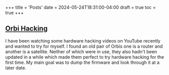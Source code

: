 +++
title = 'Posts'
date = 2024-05-24T18:31:00-04:00
draft = true
toc = true
+++

## [Orbi Hacking](orbi-hacking)
I have been watching some hardware hacking videos on YouTube recently and wanted to try for myself. I found an old pair of Orbis one is a router and another is a satellite. Neither of which were in use, they also hadn't been updated in a while which made them perfect to try hardware hacking for the first time. My main goal was to dump the firmware and look through it at a later date.


